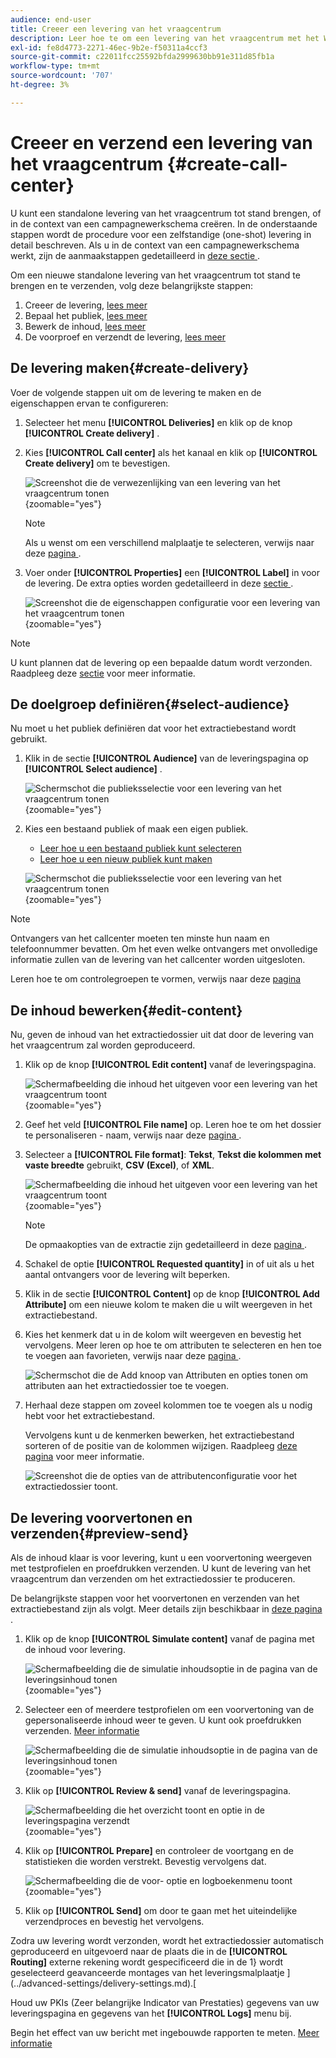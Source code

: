 ```yaml
---
audience: end-user
title: Creeer een levering van het vraagcentrum
description: Leer hoe te om een levering van het vraagcentrum met het Web van Adobe Campaign te creëren
exl-id: fe8d4773-2271-46ec-9b2e-f50311a4ccf3
source-git-commit: c22011fcc25592bfda2999630bb91e311d85fb1a
workflow-type: tm+mt
source-wordcount: '707'
ht-degree: 3%

---
```


# Creeer en verzend een levering van het vraagcentrum {#create-call-center}

U kunt een standalone levering van het vraagcentrum tot stand brengen, of in de context van een campagnewerkschema creëren. In de onderstaande stappen wordt de procedure voor een zelfstandige (one-shot) levering in detail beschreven. Als u in de context van een campagnewerkschema werkt, zijn de aanmaakstappen gedetailleerd in [ deze sectie ](../workflows/activities/channels.md#create-a-delivery-in-a-campaign-workflow).

Om een nieuwe standalone levering van het vraagcentrum tot stand te brengen en te verzenden, volg deze belangrijkste stappen:

1. Creeer de levering, [ lees meer ](#create-delivery)
1. Bepaal het publiek, [ lees meer ](#select-audience)
1. Bewerk de inhoud, [ lees meer ](#edit-content)
1. De voorproef en verzendt de levering, [ lees meer ](#preview-send)

## De levering maken{#create-delivery}

Voer de volgende stappen uit om de levering te maken en de eigenschappen ervan te configureren:

1. Selecteer het menu **[!UICONTROL Deliveries]** en klik op de knop **[!UICONTROL Create delivery]** .

1. Kies **[!UICONTROL Call center]** als het kanaal en klik op **[!UICONTROL Create delivery]** om te bevestigen.

   ![ Screenshot die de verwezenlijking van een levering van het vraagcentrum tonen ](assets/cc-create.png){zoomable="yes"}

   >[!NOTE]
   >
   >Als u wenst om een verschillend malplaatje te selecteren, verwijs naar deze [ pagina ](../msg/delivery-template.md).

1. Voer onder **[!UICONTROL Properties]** een **[!UICONTROL Label]** in voor de levering. De extra opties worden gedetailleerd in deze [ sectie ](../email/create-email.md#create-email).

   ![ Screenshot die de eigenschappen configuratie voor een levering van het vraagcentrum tonen ](assets/cc-properties.png){zoomable="yes"}

>[!NOTE]
>
>U kunt plannen dat de levering op een bepaalde datum wordt verzonden. Raadpleeg deze [sectie](../msg/gs-deliveries.md#gs-schedule) voor meer informatie.

## De doelgroep definiëren{#select-audience}

Nu moet u het publiek definiëren dat voor het extractiebestand wordt gebruikt.

1. Klik in de sectie **[!UICONTROL Audience]** van de leveringspagina op **[!UICONTROL Select audience]** .

   ![ Schermschot die publieksselectie voor een levering van het vraagcentrum tonen ](assets/cc-audience.png){zoomable="yes"}

1. Kies een bestaand publiek of maak een eigen publiek.

   * [Leer hoe u een bestaand publiek kunt selecteren](../audience/add-audience.md)
   * [Leer hoe u een nieuw publiek kunt maken](../audience/one-time-audience.md)

   ![ Schermschot die publieksselectie voor een levering van het vraagcentrum tonen ](assets/cc-audience2.png){zoomable="yes"}

>[!NOTE]
>
>Ontvangers van het callcenter moeten ten minste hun naam en telefoonnummer bevatten. Om het even welke ontvangers met onvolledige informatie zullen van de levering van het callcenter worden uitgesloten.
>
>Leren hoe te om controlegroepen te vormen, verwijs naar deze [ pagina ](../audience/control-group.md)

## De inhoud bewerken{#edit-content}

Nu, geven de inhoud van het extractiedossier uit dat door de levering van het vraagcentrum zal worden geproduceerd.

1. Klik op de knop **[!UICONTROL Edit content]** vanaf de leveringspagina.

   ![ Schermafbeelding die inhoud het uitgeven voor een levering van het vraagcentrum toont ](assets/cc-content0.png){zoomable="yes"}

1. Geef het veld **[!UICONTROL File name]** op. Leren hoe te om het dossier te personaliseren - naam, verwijs naar deze [ pagina ](../personalization/personalize.md).

1. Selecteer a **[!UICONTROL File format]**: **Tekst**, **Tekst die kolommen met vaste breedte** gebruikt, **CSV (Excel)**, of **XML**.

   ![ Schermafbeelding die inhoud het uitgeven voor een levering van het vraagcentrum toont ](assets/cc-content.png){zoomable="yes"}

   >[!NOTE]
   >
   >De opmaakopties van de extractie zijn gedetailleerd in deze [ pagina ](../direct-mail/content-direct-mail.md#properties).

1. Schakel de optie **[!UICONTROL Requested quantity]** in of uit als u het aantal ontvangers voor de levering wilt beperken.

1. Klik in de sectie **[!UICONTROL Content]** op de knop **[!UICONTROL Add Attribute]** om een nieuwe kolom te maken die u wilt weergeven in het extractiebestand.

1. Kies het kenmerk dat u in de kolom wilt weergeven en bevestig het vervolgens. Meer leren op hoe te om attributen te selecteren en hen toe te voegen aan favorieten, verwijs naar deze [ pagina ](../get-started/attributes.md).

   ![ Schermschot die de Add knoop van Attributen en opties tonen om attributen aan het extractiedossier toe te voegen.](assets/cc-add-attribute.png)

1. Herhaal deze stappen om zoveel kolommen toe te voegen als u nodig hebt voor het extractiebestand.

   Vervolgens kunt u de kenmerken bewerken, het extractiebestand sorteren of de positie van de kolommen wijzigen. Raadpleeg [deze pagina](../direct-mail/content-direct-mail.md#content) voor meer informatie.

   ![ Screenshot die de opties van de attributenconfiguratie voor het extractiedossier toont.](assets/cc-content-attributes.png)

## De levering voorvertonen en verzenden{#preview-send}

Als de inhoud klaar is voor levering, kunt u een voorvertoning weergeven met testprofielen en proefdrukken verzenden. U kunt de levering van het vraagcentrum dan verzenden om het extractiedossier te produceren.

De belangrijkste stappen voor het voorvertonen en verzenden van het extractiebestand zijn als volgt. Meer details zijn beschikbaar in [ deze pagina ](../direct-mail/send-direct-mail.md).

1. Klik op de knop **[!UICONTROL Simulate content]** vanaf de pagina met de inhoud voor levering.

   ![ Schermafbeelding die de simulatie inhoudsoptie in de pagina van de leveringsinhoud tonen ](assets/cc-simulate0.png){zoomable="yes"}

1. Selecteer een of meerdere testprofielen om een voorvertoning van de gepersonaliseerde inhoud weer te geven. U kunt ook proefdrukken verzenden. [Meer informatie](../direct-mail/send-direct-mail.md#preview-dm)

   ![ Schermafbeelding die de simulatie inhoudsoptie in de pagina van de leveringsinhoud tonen ](assets/cc-simulate.png){zoomable="yes"}

1. Klik op **[!UICONTROL Review & send]** vanaf de leveringspagina.

   ![ Schermafbeelding die het overzicht toont en optie in de leveringspagina verzendt ](assets/cc-review-send.png){zoomable="yes"}

1. Klik op **[!UICONTROL Prepare]** en controleer de voortgang en de statistieken die worden verstrekt. Bevestig vervolgens dat.

   ![ Schermafbeelding die de voor- optie en logboekenmenu toont ](assets/cc-prepare.png){zoomable="yes"}

1. Klik op **[!UICONTROL Send]** om door te gaan met het uiteindelijke verzendproces en bevestig het vervolgens.

Zodra uw levering wordt verzonden, wordt het extractiedossier automatisch geproduceerd en uitgevoerd naar de plaats die in de **[!UICONTROL Routing]** externe rekening wordt gespecificeerd die in de 1} wordt geselecteerd geavanceerde montages van het leveringsmalplaatje ](../advanced-settings/delivery-settings.md).[

Houd uw PKIs (Zeer belangrijke Indicator van Prestaties) gegevens van uw leveringspagina en gegevens van het **[!UICONTROL Logs]** menu bij.

Begin het effect van uw bericht met ingebouwde rapporten te meten. [Meer informatie](../reporting/direct-mail.md)
